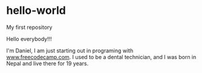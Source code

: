 # hello-world
My first repository

Hello everybody!!!

I'm Daniel, I am just starting out in programing with www.freecodecamp.com. I used to be a dental technician, and I was born in Nepal and live there for 19 years.

